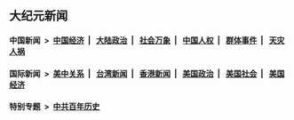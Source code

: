 ## 大纪元新闻

#### 中国新闻 &nbsp;>&nbsp; [中国经济](indexes/ncid283/README.md?05120445) &nbsp;| &nbsp; [大陆政治](indexes/ncid277/README.md?05120445) &nbsp;| &nbsp; [社会万象](indexes/ncid282/README.md?05120445) &nbsp;| &nbsp; [中国人权](indexes/ncid278/README.md?05120445) &nbsp;| &nbsp; [群体事件](indexes/ncid279/README.md?05120445) &nbsp;| &nbsp; [天灾人祸](indexes/ncid280/README.md?05120445)

#### 国际新闻 &nbsp;>&nbsp; [美中关系](indexes/nf1412576/README.md?05120445) &nbsp;| &nbsp; [台湾新闻](indexes/ncid1349361/README.md?05120445) &nbsp;| &nbsp; [香港新闻](indexes/ncid1349362/README.md?05120445) &nbsp;| &nbsp; [美国政治](indexes/ncid1078159/README.md?05120445) &nbsp;| &nbsp; [美国社会](indexes/ncid1078160/README.md?05120445) &nbsp;| &nbsp; [美国经济](indexes/ncid1078158/README.md?05120445)

#### 特别专题 &nbsp;>&nbsp; [中共百年历史](https://github.com/epoch-news/epoch-special/blob/master/README.md?05120445)  
